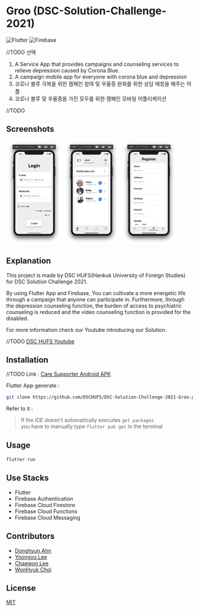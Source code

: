 # Groo (DSC-Solution-Challenge-2021)
![Flutter](https://img.shields.io/badge/Dart-Flutter-blue?logo=Flutter)
![Firebase](https://img.shields.io/badge/with-Firebase-FFCC00?logo=Firebase)

//TODO 선택
1. A Service App that provides campaigns and counseling services to relieve depression caused by Corona Blue.
2. A campaign mobile app for everyone with corona blue and depression
1. 코로나 블루 극복을 위한 캠페인 참여 및 우울증 완화를 위한 상담 매칭을 해주는 어플
2. 코로나 블루 및 우울증을 가진 모두를 위한 캠페인 모바일 어플리케이션

//TODO
## Screenshots
<img src="https://github.com/DSCHUFS/DSC-Solution-Challenge-2020/blob/master/img/login.png" width="30%"> <img src="https://github.com/DSCHUFS/DSC-Solution-Challenge-2020/blob/master/img/main.png" width="30%"> <img src="https://github.com/DSCHUFS/DSC-Solution-Challenge-2020/blob/master/img/register.png" width="30%">

## Explanation
This project is made by DSC HUFS(Hankuk University of Foreign Studies) for DSC Solution Challenge 2021.

By using Flutter App and Firebase, You can cultivate a more energetic life through a campaign that anyone can participate in. Furthermore, through the depression counseling function, the burden of access to psychiatric counseling is reduced and the video counseling function is provided for the disabled.

For more information check our Youtube introducing our Solution.

//TODO
[DSC HUFS Youtube](https://youtu.be/sV1MkwgMrNU)

## Installation
//TODO
Link : [Care Supporter Android APK](https://drive.google.com/file/d/1_O6aemoSKtZFuOccFwqTVMC0eDcvvQ2R/view?usp=sharing)


Flutter App generate :

```bash
git clone https://github.com/DSCHUFS/DSC-Solution-Challenge-2021-Groo.git
```

Refer to it : 
> If the IDE doesn't automatically executes `get packages`     
> you have to manually type `flutter pub get` in the terminal  

## Usage

```bash
flutter run
```

## Use Stacks
- Flutter
- Firebase Authentication
- Firebase Cloud Firestore
- Firebase Cloud Functions
- Firebase Cloud Messaging


## Contributors
- [Donghyun Ahn]()
- [Yoongyo Lee]()
- [Chaewon Lee]()
- [WonHyuk Choi](https://github.com/devluce)



## License
[MIT](https://choosealicense.com/licenses/mit/)
